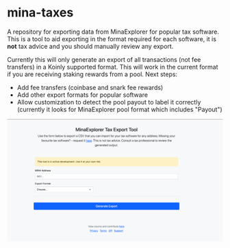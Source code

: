 # mina-taxes
A repository for exporting data from MinaExplorer for popular tax software. This is a tool to aid exporting in the format required for each software, it is **not** tax advice and you should manually review any export.

Currently this will only generate an export of all transactions (not fee transfers) in a Koinly supported format. This will work in the current format if you are receiving staking rewards from a pool. Next steps:

* Add fee transfers (coinbase and snark fee rewards)
* Add other export formats for popular software
* Allow customization to detect the pool payout to label it correctly (currently it looks for MinaExplorer pool format which includes "Payout")

![MinaExplorer tax exporting](splash.png)
